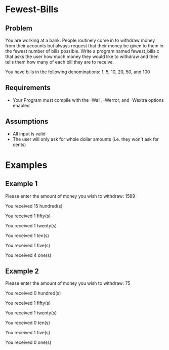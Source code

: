 # Fewest-Bills
## Problem
You are working at a bank. People routinely come in to withdraw money from their accounts but always request that their money be given to them in the fewest number of bills possible. Write a program named fewest_bills.c that asks the user how much money they would like to withdraw and then tells them how many of each bill they are to receive.

You have bills in the following denominations: 1, 5, 10, 20, 50, and 100

## Requirements
  - Your Program must compile with the -Wall, -Werror, and -Wextra options enabled
## Assumptions
  - All input is valid
  - The user will only ask for whole dollar amounts (i.e. they won't ask for cents)

# Examples

## Example 1
Please enter the amount of money you wish to withdraw: 1589

You received 15 hundred(s)

You received 1 fifty(s)

You received 1 twenty(s)

You received 1 ten(s)

You received 1 five(s)

You received 4 one(s)

## Example 2
Please enter the amount of money you wish to withdraw: 75

You received 0 hundred(s)

You received 1 fifty(s)

You received 1 twenty(s)

You received 0 ten(s)

You received 1 five(s)

You received 0 one(s)
